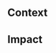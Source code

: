 ## Context
<!-- Description of a problem/idea -->


## Impact

<!-- e.g. a list of services that may be affected -->
